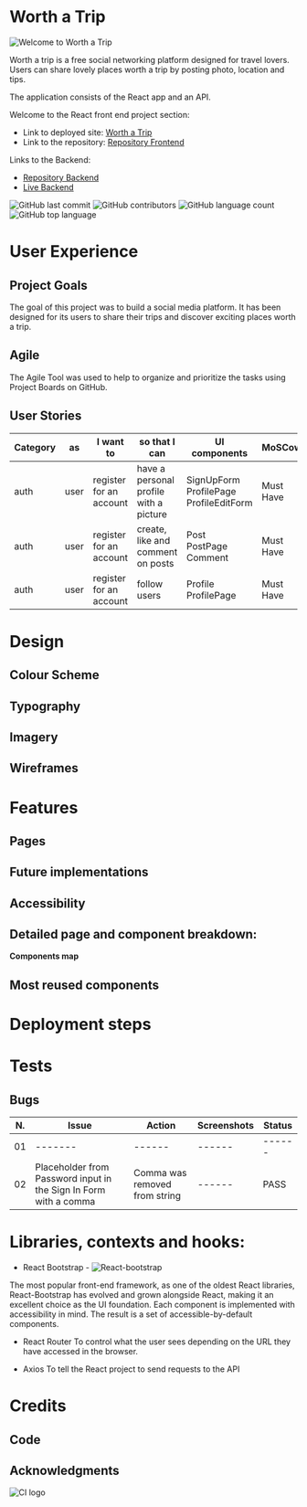 # Worth a Trip

![Welcome to Worth a Trip](documentation/images/home.png)

Worth a trip is  a free social networking platform designed for travel lovers. Users can share lovely places worth a trip by posting photo, location and tips. 

The application consists of the React app and an API. 

Welcome to the React front end project section: 

- Link to deployed site: [Worth a Trip](https://worthatrip-7e9740dd013b.herokuapp.com/)
- Link to the repository: [Repository Frontend](https://github.com/luandretta/worth-a-trip-frontend)

Links to the Backend:
- [Repository Backend](https://github.com/luandretta/worth-a-trip-drf)
- [Live Backend](https://worthatrip-7e9740dd013b.herokuapp.com)

![GitHub last commit](https://img.shields.io/github/last-commit/luandretta/worth-a-trip-drf?style=for-the-badge)
![GitHub contributors](https://img.shields.io/github/contributors/luandretta/worth-a-trip-drf?style=for-the-badge)
![GitHub language count](https://img.shields.io/github/languages/count/luandretta/worth-a-trip-drf?style=for-the-badge)
![GitHub top language](https://img.shields.io/github/languages/top/luandretta/worth-a-trip-drf?style=for-the-badge)


# User Experience

## Project Goals 

The goal of this project was to build a social media platform. It has been designed for its users to share their trips and discover exciting places worth a trip.

## Agile

The Agile Tool was used to help to organize and prioritize the tasks using Project Boards on GitHub.


## User Stories

| Category  | as| I want to | so that I can | UI components  | MoSCow |
| --------- | ------- | -------------- | ---------------------------------- | ------------------ | --------- |
| auth | user| register for an account | have a personal profile with a picture| SignUpForm<br>ProfilePage<br>ProfileEditForm | Must Have |
| auth | user | register for an account  | create, like and comment on posts | Post<br>PostPage<br>Comment | Must Have |
| auth | user    | register for an account | follow users | Profile<br>ProfilePage| Must Have |

# Design 

## Colour Scheme

## Typography

## Imagery

## Wireframes

# Features

## Pages

## Future implementations

## Accessibility

## Detailed page and component breakdown:

**Components map**

## Most reused components

# Deployment steps

# Tests

## Bugs

| N. | Issue | Action | Screenshots | Status | 
| ---- | ------- | ------ | ------ |  ------ |
| 01 | ------- | ------ | ------ |  ------ |
| 02 | Placeholder from Password input in the Sign In Form with a comma | Comma was removed from string| ------ | PASS |

# Libraries, contexts and hooks:

- React Bootstrap - ![React-bootstrap](https://react-bootstrap-v4.netlify.app/)

The most popular front-end framework, as one of the oldest React libraries, React-Bootstrap has evolved and grown alongside React, making it an excellent choice as the UI foundation. Each component is implemented with accessibility in mind. The result is a set of accessible-by-default components.

- React Router 
To control what the user sees depending on the URL they have accessed in the browser.

- Axios
To tell the React project to send requests to the API 



# Credits

## Code

## Acknowledgments



![CI logo](https://codeinstitute.s3.amazonaws.com/fullstack/ci_logo_small.png)